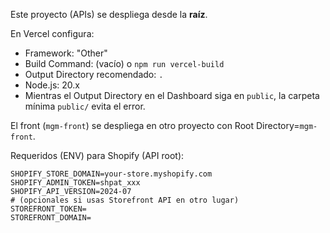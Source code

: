 Este proyecto (APIs) se despliega desde la **raíz**.

En Vercel configura:
- Framework: "Other"
- Build Command: (vacío) o `npm run vercel-build`
- Output Directory recomendado: `.`
- Node.js: 20.x
- Mientras el Output Directory en el Dashboard siga en `public`, la carpeta mínima `public/` evita el error.

El front (`mgm-front`) se despliega en otro proyecto con Root Directory=`mgm-front`.

Requeridos (ENV) para Shopify (API root):

```
SHOPIFY_STORE_DOMAIN=your-store.myshopify.com
SHOPIFY_ADMIN_TOKEN=shpat_xxx
SHOPIFY_API_VERSION=2024-07
# (opcionales si usas Storefront API en otro lugar)
STOREFRONT_TOKEN=
STOREFRONT_DOMAIN=
```
